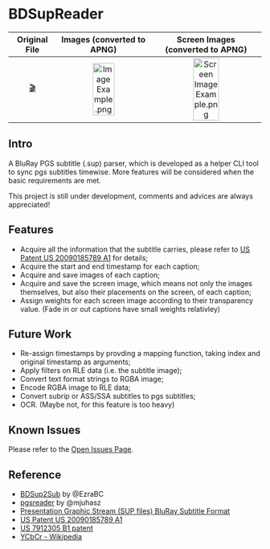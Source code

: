 # BDSupReader
Original File | Images (converted to APNG) | Screen Images (converted to APNG)
:-----------: | :------------------------: | :-------------------------------:
[:clapper:](https://github.com/Sec-ant/BDSupReader/blob/master/TestSupSet/test_04.sup?raw=true) | <img src="https://github.com/Sec-ant/BDSupReader/raw/master/Image%20Example?raw=true.png" alt="Image Example.png" width="50%"> | <img src="https://github.com/Sec-ant/BDSupReader/raw/master/Screen%20Image%20Example.png?raw=true" alt="Screen Image Example.png" width="50%">

## Intro
A BluRay PGS subtitle (.sup) parser, which is developed as a helper CLI tool to sync pgs subtitles timewise. More features will be considered when the basic requirements are met.

This project is still under development, comments and advices are always appreciated!

## Features
* Acquire all the information that the subtitle carries, please refer to [US Patent US 20090185789 A1](https://encrypted.google.com/patents/US20090185789?cl=da) for details;
* Acquire the start and end timestamp for each caption;
* Acquire and save images of each caption;
* Acquire and save the screen image, which means not only the images themselves, but also their placements on the screen, of each caption;
* Assign weights for each screen image according to their transparency value. (Fade in or out captions have small weights relativley)

## Future Work
* Re-assign timestamps by provding a mapping function, taking index and original timestamp as arguments;
* Apply filters on RLE data (i.e. the subtitle image);
* Convert text format strings to RGBA image;
* Encode RGBA image to RLE data;
* Convert subrip or ASS/SSA subtitles to pgs subtitles;
* OCR. (Maybe not, for this feature is too heavy)

## Known Issues
Please refer to the [Open Issues Page](https://github.com/Sec-ant/BDSupReader/issues?q=is%3Aopen).

## Reference
* [BDSup2Sub](https://github.com/mjuhasz/BDSup2Sub) by @EzraBC
* [pgsreader](https://github.com/EzraBC/pgsreader) by @mjuhasz
* [Presentation Graphic Stream (SUP files) BluRay Subtitle Format](http://blog.thescorpius.com/index.php/2017/07/15/presentation-graphic-stream-sup-files-bluray-subtitle-format/)
* [US Patent US 20090185789 A1](https://encrypted.google.com/patents/US20090185789?cl=da)
* [US 7912305 B1 patent](https://www.google.com/patents/US7912305)
* [YCbCr - Wikipedia](https://en.wikipedia.org/wiki/YCbCr)
